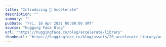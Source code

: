 ```yaml
---
title: "Introducing 🤗 Accelerate"
description: ""
summary: ""
pubDate: "Fri, 16 Apr 2021 00:00:00 GMT"
source: "Hugging Face Blog"
url: "https://huggingface.co/blog/accelerate-library"
thumbnail: "https://huggingface.co/blog/assets/20_accelerate_library/accelerate_diff.png"
---
```


